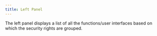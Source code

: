 ```yaml
---
title: Left Panel
---
```



The left panel displays a list of all the functions/user interfaces  based on which the security rights are grouped.
